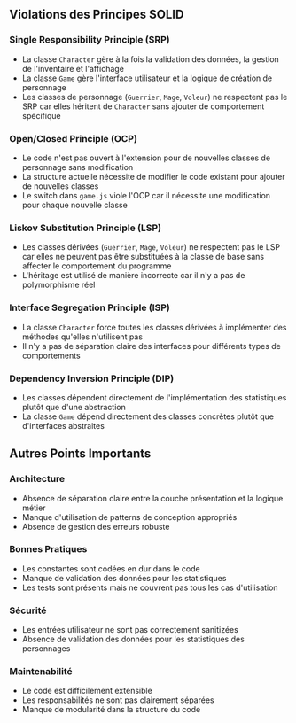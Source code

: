 
## Violations des Principes SOLID

### Single Responsibility Principle (SRP)
- La classe `Character` gère à la fois la validation des données, la gestion de l'inventaire et l'affichage
- La classe `Game` gère l'interface utilisateur et la logique de création de personnage
- Les classes de personnage (`Guerrier`, `Mage`, `Voleur`) ne respectent pas le SRP car elles héritent de `Character` sans ajouter de comportement spécifique

### Open/Closed Principle (OCP)
- Le code n'est pas ouvert à l'extension pour de nouvelles classes de personnage sans modification
- La structure actuelle nécessite de modifier le code existant pour ajouter de nouvelles classes
- Le switch dans `game.js` viole l'OCP car il nécessite une modification pour chaque nouvelle classe

### Liskov Substitution Principle (LSP)
- Les classes dérivées (`Guerrier`, `Mage`, `Voleur`) ne respectent pas le LSP car elles ne peuvent pas être substituées à la classe de base sans affecter le comportement du programme
- L'héritage est utilisé de manière incorrecte car il n'y a pas de polymorphisme réel

### Interface Segregation Principle (ISP)
- La classe `Character` force toutes les classes dérivées à implémenter des méthodes qu'elles n'utilisent pas
- Il n'y a pas de séparation claire des interfaces pour différents types de comportements

### Dependency Inversion Principle (DIP)
- Les classes dépendent directement de l'implémentation des statistiques plutôt que d'une abstraction
- La classe `Game` dépend directement des classes concrètes plutôt que d'interfaces abstraites

## Autres Points Importants

### Architecture
- Absence de séparation claire entre la couche présentation et la logique métier
- Manque d'utilisation de patterns de conception appropriés
- Absence de gestion des erreurs robuste

### Bonnes Pratiques
- Les constantes sont codées en dur dans le code
- Manque de validation des données pour les statistiques
- Les tests sont présents mais ne couvrent pas tous les cas d'utilisation

### Sécurité
- Les entrées utilisateur ne sont pas correctement sanitizées
- Absence de validation des données pour les statistiques des personnages

### Maintenabilité
- Le code est difficilement extensible
- Les responsabilités ne sont pas clairement séparées
- Manque de modularité dans la structure du code 
